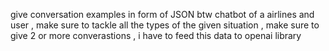 give conversation examples in form of JSON btw chatbot of a airlines and user , make sure to tackle all the types of the given situation , make sure to give 2 or more converastions , i have to feed this data to openai library
